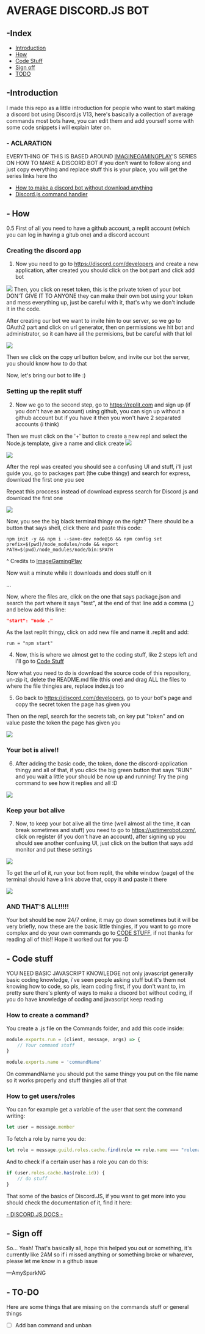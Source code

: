 # AVERAGE DISCORD.JS BOT

## -Index
- [Introduction](#introduction)
- [How](#how)
- [Code Stuff](#code-stuff)
- [Sign off](#sign-off)
- [TODO](#to-do)

## -Introduction
I made this repo as a little introduction for people who want to start making a discord bot using Discord.js V13, here's basically a collection of average commands most bots have, you can edit them and add yourself some with some code snippets i will explain later on.

### - ACLARATION
EVERYTHING OF THIS IS BASED AROUND [IMAGINEGAMINGPLAY](https://www.youtube.com/channel/UCzBQ65qoUGqNPcbiNQN2pJA)'S SERIES ON HOW TO MAKE A DISCORD BOT if you don't want to follow along and just copy everything and replace stuff this is your place, you will get the series links here tho

- [How to make a discord bot without download anything](https://www.youtube.com/watch?v=1KVGyUemRy0&ab_channel=ImagineGamingPlay)
- [Discord.js command handler](https://www.youtube.com/watch?v=1KVGyUemRy0&ab_channel=ImagineGamingPlay)

## - How

0.5 First of all you need to have a github account, a replit account (which you can log in having a gitub one) and a discord account

### Creating the discord app

1. Now you need to go to https://discord.com/developers and create a new application, after created you should click on the bot part and click add bot
<img src = "https://media.discordapp.net/attachments/918405493620359189/960030255987449916/unknown.png?width=960&height=427"> 
Then, you click on reset token, this is the private token of your bot DON'T GIVE IT TO ANYONE they can make their own bot using your token and mess everything up, just be careful with it, that's why we don't include it in the code. 

After creating our bot we want to invite him to our server, so we go to OAuth2 part and click on url generator, then on permissions we hit bot and administrator, so it can have all the permisions, but be careful with that lol

<img src = "https://media.discordapp.net/attachments/918405493620359189/960032412237189160/unknown.png?width=928&height=468">

Then we click on the copy url button below, and invite our bot the server, you should know how to do that

Now, let's bring our bot to life :)

### Setting up the replit stuff

2. Now we go to the second step, go to https://replit.com and sign up (if you don't have an account) using github, you can sign up without a github account but if you have it then you won't have 2 separated accounts (i think)

Then we must click on the '+' button to create a new repl and select the Node.js template, give a name and click create
<img src = "https://cdn.discordapp.com/attachments/918405493620359189/960033258907770930/unknown.png">

<img src = "https://media.discordapp.net/attachments/918405493620359189/960033627905863690/unknown.png">

After the repl was created you should see a confusing UI and stuff, i'll just guide you, go to packages part (the cube thingy) and search for express, download the first one you see

Repeat this proccess instead of download express search for Discord.js and download the first one

<img src = "https://media.discordapp.net/attachments/918405493620359189/960034285551771648/unknown.png?width=960&height=420">

Now, you see the big black terminal thingy on the right? There should be a button that says shell, click there and paste this code:

`
npm init -y && npm i --save-dev node@16 && npm config set prefix=$(pwd)/node_modules/node && export PATH=$(pwd)/node_modules/node/bin:$PATH
`

^ Credits to [ImageGamingPlay](https://www.youtube.com/channel/UCzBQ65qoUGqNPcbiNQN2pJA)

Now wait a minute while it downloads and does stuff on it

...

Now, where the files are, click on the one that says package.json and search the part where it says "test", at the end of that line add a comma (,) and below add this line:
```json
"start": "node ."
```

As the last replit thingy, click on add new file and name it .replit and add:

`
run = "npm start"
`

4. Now, this is where we almost get to the coding stuff, like 2 steps left and i'll go to [Code Stuff](#code-stuff)


Now what you need to do is download the source code of this repository, un-zip it, delete the README.md file (this one) and drag ALL the files to where the file thingies are, replace index.js too

5. Go back to https://discord.com/developers, go to your bot's page and copy the secret token the page has given you

Then on the repl, search for the secrets tab, on key put "token" and on value paste the token the page has given you

<img src = "https://media.discordapp.net/attachments/918405493620359189/960037668517978122/unknown.png">

### Your bot is alive!!

6. After adding the basic code, the token, done the discord-application thingy and all of that, if you click the big green button that says "RUN" and you wait a little your should be now up and running! Try the ping command to see how it replies and all :D

<img src = "https://media.discordapp.net/attachments/918405493620359189/960039358973505546/unknown.png">

### Keep your bot alive

7. Now, to keep your bot alive all the time (well almost all the time, it can break sometimes and stuff) you need to go to https://uptimerobot.com/, click on register (if you don't have an account), after signing up you should see another confusing UI, just click on the button that says add monitor and put these settings

<img src = "https://media.discordapp.net/attachments/918405493620359189/960041023969583134/unknown.png?width=656&height=468">

To get the url of it, run your bot from replit, the white window (page) of the terminal should have a link above that, copy it and paste it there

<img src = "https://media.discordapp.net/attachments/918405493620359189/960041357341237248/unknown.png">

### AND THAT'S ALL!!!!!

Your bot should be now 24/7 online, it may go down sometimes but it will be very briefly, now these are the basic little thingies, if you want to go more complex and do your own commands go to [CODE STUFF](#code-stuff), if not thanks for reading all of this!! Hope it worked out for you :D

## - Code stuff
YOU NEED BASIC JAVASCRIPT KNOWLEDGE not only javascript generally basic coding knowledge, i've seen people asking stuff but it's them not knowing how to code, so pls, learn coding first, if you don't want to, im pretty sure there's plenty of ways to make a discord bot without coding, if you do have knowledge of coding and javascript keep reading

### How to create a command?
You create a .js file on the Commands folder, and add this code inside:

```js
module.exports.run = (client, message, args) => {
	// Your command stuff
}

module.exports.name = 'commandName'
```
On commandName you should put the same thingy you put on the file name so it works properly and stuff thingies all of that

### How to get users/roles
You can for example get a variable of the user that sent the command writing:

```js
let user = message.member
```

To fetch a role by name you do:

```js
let role = message.guild.roles.cache.find(role => role.name === "rolename")
```

And to check if a certain user has a role you can do this:

```js
if (user.roles.cache.has(role.id)) {
	// do stuff
}
```

That some of the basics of Discord.JS, if you want to get more into you should check the documentation of it, find it here:

[- DISCORD.JS DOCS -](https://discord.js.org/#/)

## - Sign off
So... Yeah! That's basically all, hope this helped you out or something, it's currently like 2AM so if i missed anything or something broke or wharever, please let me know in a github issue

—AmySparkNG

## - TO-DO
Here are some things that are missing on the commands stuff or general things

- [ ] Add ban command and unban
